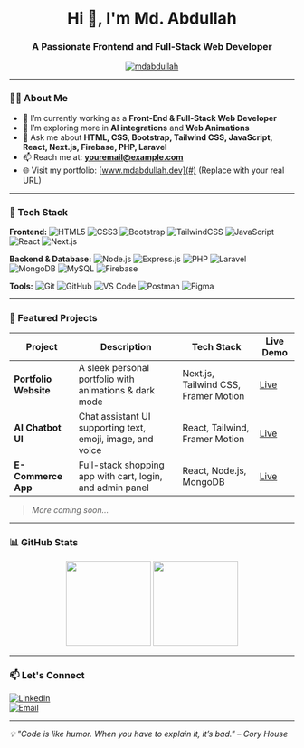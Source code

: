<!-- GitHub Profile README for Md. Abdullah -->

<h1 align="center">Hi 👋, I'm Md. Abdullah</h1>
<h3 align="center">A Passionate Frontend and Full-Stack Web Developer</h3>

<p align="center">
  <a href="https://github.com/mdabdullah">
    <img src="https://komarev.com/ghpvc/?username=mdabdullah&label=Profile%20views&color=0e75b6&style=flat" alt="mdabdullah" />
  </a>
</p>

---

### 👨‍💻 About Me

- 🔭 I’m currently working as a **Front-End & Full-Stack Web Developer**
- 🌱 I’m exploring more in **AI integrations** and **Web Animations**
- 💬 Ask me about **HTML, CSS, Bootstrap, Tailwind CSS, JavaScript, React, Next.js, Firebase, PHP, Laravel**
- 📫 Reach me at: **youremail@example.com**
- 🌐 Visit my portfolio: [www.mdabdullah.dev](#) (Replace with your real URL)

---

### 🚀 Tech Stack

**Frontend:**
![HTML5](https://img.shields.io/badge/-HTML5-E34F26?style=flat&logo=html5&logoColor=white)
![CSS3](https://img.shields.io/badge/-CSS3-1572B6?style=flat&logo=css3)
![Bootstrap](https://img.shields.io/badge/-Bootstrap-563D7C?style=flat&logo=bootstrap)
![TailwindCSS](https://img.shields.io/badge/-Tailwind%20CSS-38B2AC?style=flat&logo=tailwind-css)
![JavaScript](https://img.shields.io/badge/-JavaScript-F7DF1E?style=flat&logo=javascript&logoColor=black)
![React](https://img.shields.io/badge/-React-61DAFB?style=flat&logo=react)
![Next.js](https://img.shields.io/badge/-Next.js-black?style=flat&logo=next.js)

**Backend & Database:**
![Node.js](https://img.shields.io/badge/-Node.js-339933?style=flat&logo=node.js)
![Express.js](https://img.shields.io/badge/-Express.js-black?style=flat&logo=express)
![PHP](https://img.shields.io/badge/-PHP-777BB4?style=flat&logo=php)
![Laravel](https://img.shields.io/badge/-Laravel-E74430?style=flat&logo=laravel)
![MongoDB](https://img.shields.io/badge/-MongoDB-4EA94B?style=flat&logo=mongodb)
![MySQL](https://img.shields.io/badge/-MySQL-4479A1?style=flat&logo=mysql)
![Firebase](https://img.shields.io/badge/-Firebase-FFCA28?style=flat&logo=firebase)

**Tools:**
![Git](https://img.shields.io/badge/-Git-F05032?style=flat&logo=git)
![GitHub](https://img.shields.io/badge/-GitHub-181717?style=flat&logo=github)
![VS Code](https://img.shields.io/badge/-VS%20Code-007ACC?style=flat&logo=visual-studio-code)
![Postman](https://img.shields.io/badge/-Postman-FF6C37?style=flat&logo=postman)
![Figma](https://img.shields.io/badge/-Figma-F24E1E?style=flat&logo=figma)

---

### 📌 Featured Projects

| Project | Description | Tech Stack | Live Demo |
|--------|-------------|------------|-----------|
| **Portfolio Website** | A sleek personal portfolio with animations & dark mode | Next.js, Tailwind CSS, Framer Motion | [Live](#) |
| **AI Chatbot UI** | Chat assistant UI supporting text, emoji, image, and voice | React, Tailwind, Framer Motion | [Live](#) |
| **E-Commerce App** | Full-stack shopping app with cart, login, and admin panel | React, Node.js, MongoDB | [Live](#) |

> *More coming soon…*

---

### 📊 GitHub Stats

<p align="center">
  <img src="https://github-readme-stats.vercel.app/api?username=mdabdullah&show_icons=true&theme=radical" height="150" />
  <img src="https://github-readme-stats.vercel.app/api/top-langs/?username=mdabdullah&layout=compact&theme=radical" height="150" />
</p>

---

### 📫 Let's Connect

[![LinkedIn](https://img.shields.io/badge/-LinkedIn-0077B5?style=flat&logo=linkedin)](https://linkedin.com/in/mdabdullah)  
[![Email](https://img.shields.io/badge/-Email-red?style=flat&logo=gmail&logoColor=white)](mailto:youremail@example.com)

---

_💡 "Code is like humor. When you have to explain it, it’s bad." – Cory House_

